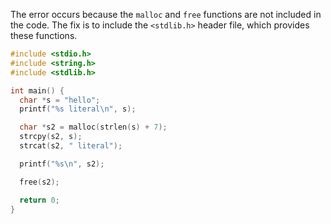 The error occurs because the `malloc` and `free` functions are not included in the code. The fix is to include the `<stdlib.h>` header file, which provides these functions.

```c
#include <stdio.h>
#include <string.h>
#include <stdlib.h>

int main() {
  char *s = "hello";
  printf("%s literal\n", s);

  char *s2 = malloc(strlen(s) + 7);
  strcpy(s2, s);
  strcat(s2, " literal");

  printf("%s\n", s2);

  free(s2);

  return 0;
}
```
